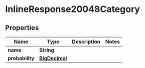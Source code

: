 

# InlineResponse20048Category

## Properties

Name | Type | Description | Notes
------------ | ------------- | ------------- | -------------
**name** | **String** |  | 
**probability** | [**BigDecimal**](BigDecimal.md) |  | 




